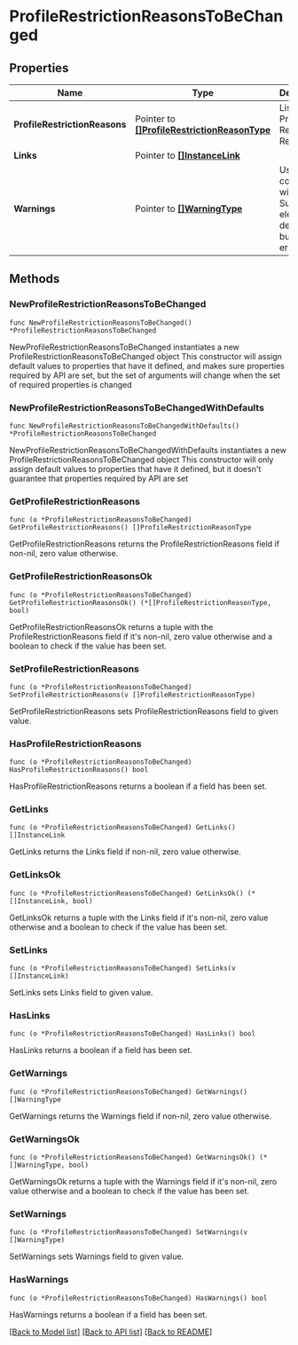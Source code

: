 # ProfileRestrictionReasonsToBeChanged

## Properties

Name | Type | Description | Notes
------------ | ------------- | ------------- | -------------
**ProfileRestrictionReasons** | Pointer to [**[]ProfileRestrictionReasonType**](ProfileRestrictionReasonType.md) | List of Profile Restriction Reasons. | [optional] 
**Links** | Pointer to [**[]InstanceLink**](InstanceLink.md) |  | [optional] 
**Warnings** | Pointer to [**[]WarningType**](WarningType.md) | Used in conjunction with the Success element to define a business error. | [optional] 

## Methods

### NewProfileRestrictionReasonsToBeChanged

`func NewProfileRestrictionReasonsToBeChanged() *ProfileRestrictionReasonsToBeChanged`

NewProfileRestrictionReasonsToBeChanged instantiates a new ProfileRestrictionReasonsToBeChanged object
This constructor will assign default values to properties that have it defined,
and makes sure properties required by API are set, but the set of arguments
will change when the set of required properties is changed

### NewProfileRestrictionReasonsToBeChangedWithDefaults

`func NewProfileRestrictionReasonsToBeChangedWithDefaults() *ProfileRestrictionReasonsToBeChanged`

NewProfileRestrictionReasonsToBeChangedWithDefaults instantiates a new ProfileRestrictionReasonsToBeChanged object
This constructor will only assign default values to properties that have it defined,
but it doesn't guarantee that properties required by API are set

### GetProfileRestrictionReasons

`func (o *ProfileRestrictionReasonsToBeChanged) GetProfileRestrictionReasons() []ProfileRestrictionReasonType`

GetProfileRestrictionReasons returns the ProfileRestrictionReasons field if non-nil, zero value otherwise.

### GetProfileRestrictionReasonsOk

`func (o *ProfileRestrictionReasonsToBeChanged) GetProfileRestrictionReasonsOk() (*[]ProfileRestrictionReasonType, bool)`

GetProfileRestrictionReasonsOk returns a tuple with the ProfileRestrictionReasons field if it's non-nil, zero value otherwise
and a boolean to check if the value has been set.

### SetProfileRestrictionReasons

`func (o *ProfileRestrictionReasonsToBeChanged) SetProfileRestrictionReasons(v []ProfileRestrictionReasonType)`

SetProfileRestrictionReasons sets ProfileRestrictionReasons field to given value.

### HasProfileRestrictionReasons

`func (o *ProfileRestrictionReasonsToBeChanged) HasProfileRestrictionReasons() bool`

HasProfileRestrictionReasons returns a boolean if a field has been set.

### GetLinks

`func (o *ProfileRestrictionReasonsToBeChanged) GetLinks() []InstanceLink`

GetLinks returns the Links field if non-nil, zero value otherwise.

### GetLinksOk

`func (o *ProfileRestrictionReasonsToBeChanged) GetLinksOk() (*[]InstanceLink, bool)`

GetLinksOk returns a tuple with the Links field if it's non-nil, zero value otherwise
and a boolean to check if the value has been set.

### SetLinks

`func (o *ProfileRestrictionReasonsToBeChanged) SetLinks(v []InstanceLink)`

SetLinks sets Links field to given value.

### HasLinks

`func (o *ProfileRestrictionReasonsToBeChanged) HasLinks() bool`

HasLinks returns a boolean if a field has been set.

### GetWarnings

`func (o *ProfileRestrictionReasonsToBeChanged) GetWarnings() []WarningType`

GetWarnings returns the Warnings field if non-nil, zero value otherwise.

### GetWarningsOk

`func (o *ProfileRestrictionReasonsToBeChanged) GetWarningsOk() (*[]WarningType, bool)`

GetWarningsOk returns a tuple with the Warnings field if it's non-nil, zero value otherwise
and a boolean to check if the value has been set.

### SetWarnings

`func (o *ProfileRestrictionReasonsToBeChanged) SetWarnings(v []WarningType)`

SetWarnings sets Warnings field to given value.

### HasWarnings

`func (o *ProfileRestrictionReasonsToBeChanged) HasWarnings() bool`

HasWarnings returns a boolean if a field has been set.


[[Back to Model list]](../README.md#documentation-for-models) [[Back to API list]](../README.md#documentation-for-api-endpoints) [[Back to README]](../README.md)


